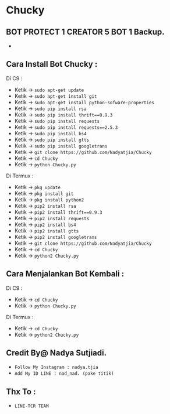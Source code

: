 # Chucky
BOT PROTECT 1 CREATOR 5 BOT 1 Backup.
------
-

Cara Install Bot Chucky :
------
Di C9 :
- Ketik -> `sudo apt-get update`
- Ketik -> `sudo apt-get install git`
- Ketik -> `sudo apt-get install python-sofware-properties`
- Ketik -> `sudo pip install rsa`
- Ketik -> `sudo pip install thrift==0.9.3`
- Ketik -> `sudo pip install requests`
- Ketik -> `sudo pip install requests==2.5.3`
- Ketik -> `sudo pip install bs4`
- Ketik -> `sudo pip install gtts`
- Ketik -> `sudo pip install googletrans`
- Ketik -> `git clone https://github.com/Nadyatjia/Chucky`
- Ketik -> `cd Chucky`
- Ketik -> `python Chucky.py`

Di Termux :
- Ketik -> `pkg update`
- Ketik -> `pkg install git`
- Ketik -> `pkg install python2`
- Ketik -> `pip2 install rsa`
- Ketik -> `pip2 install thrift==0.9.3`
- Ketik -> `pip2 install requests`
- Ketik -> `pip2 install bs4`
- Ketik -> `pip2 install gtts`
- Ketik -> `pip2 install googletrans`
- Ketik -> `git clone https://github.com/Nadyatjia/Chucky`
- Ketik -> `cd Chucky`
- Ketik -> `python2 Chucky.py`

Cara Menjalankan Bot Kembali :
------
Di C9 :
- Ketik -> `cd Chucky`
- Ketik -> `python Chucky.py`

Di Termux :
- Ketik -> `cd Chucky`
- Ketik -> `python2 Chucky.py`


Credit By@ Nadya Sutjiadi.
------
- `Follow My Instagram : nadya.tjia`
- `Add My ID LINE : nad_nad. (pake titik)`

Thx To :
------
- `LINE-TCR TEAM`
